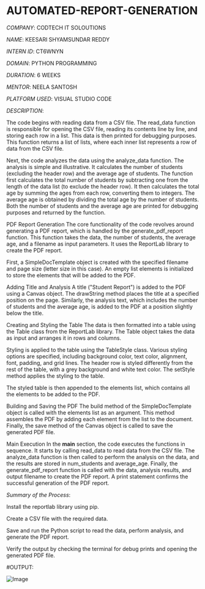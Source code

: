 # AUTOMATED-REPORT-GENERATION

*COMPANY*: CODTECH IT SOLOUTIONS

*NAME*: KEESARI SHYAMSUNDAR REDDY

*INTERN ID*: CT6WNYN

*DOMAIN*: PYTHON PROGRAMMING

*DURATION*: 6 WEEKS

*MENTOR*: NEELA SANTOSH

*PLATFORM USED*: VISUAL STUDIO CODE

*DESCRIPTION*:

The code begins with reading data from a CSV file. The read_data function is responsible for opening the CSV file, reading its contents line by line, and storing each row in a list. This data is then printed for debugging purposes. This function returns a list of lists, where each inner list represents a row of data from the CSV file.

Next, the code analyzes the data using the analyze_data function. The analysis is simple and illustrative. It calculates the number of students (excluding the header row) and the average age of students. The function first calculates the total number of students by subtracting one from the length of the data list (to exclude the header row). It then calculates the total age by summing the ages from each row, converting them to integers. The average age is obtained by dividing the total age by the number of students. Both the number of students and the average age are printed for debugging purposes and returned by the function.

PDF Report Generation
The core functionality of the code revolves around generating a PDF report, which is handled by the generate_pdf_report function. This function takes the data, the number of students, the average age, and a filename as input parameters. It uses the ReportLab library to create the PDF report.

First, a SimpleDocTemplate object is created with the specified filename and page size (letter size in this case). An empty list elements is initialized to store the elements that will be added to the PDF.

Adding Title and Analysis
A title ("Student Report") is added to the PDF using a Canvas object. The drawString method places the title at a specified position on the page. Similarly, the analysis text, which includes the number of students and the average age, is added to the PDF at a position slightly below the title.

Creating and Styling the Table
The data is then formatted into a table using the Table class from the ReportLab library. The Table object takes the data as input and arranges it in rows and columns.

Styling is applied to the table using the TableStyle class. Various styling options are specified, including background color, text color, alignment, font, padding, and grid lines. The header row is styled differently from the rest of the table, with a grey background and white text color. The setStyle method applies the styling to the table.

The styled table is then appended to the elements list, which contains all the elements to be added to the PDF.

Building and Saving the PDF
The build method of the SimpleDocTemplate object is called with the elements list as an argument. This method assembles the PDF by adding each element from the list to the document. Finally, the save method of the Canvas object is called to save the generated PDF file.

Main Execution
In the __main__ section, the code executes the functions in sequence. It starts by calling read_data to read data from the CSV file. The analyze_data function is then called to perform the analysis on the data, and the results are stored in num_students and average_age. Finally, the generate_pdf_report function is called with the data, analysis results, and output filename to create the PDF report. A print statement confirms the successful generation of the PDF report.

*Summary of the Process*:

Install the reportlab library using pip.

Create a CSV file with the required data.

Save and run the Python script to read the data, perform analysis, and generate the PDF report.

Verify the output by checking the terminal for debug prints and opening the generated PDF file.

#OUTPUT:

![Image](https://github.com/user-attachments/assets/3440487b-118f-4946-8ec5-c006dba19caf)
